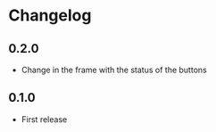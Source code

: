 # Changelog
## 0.2.0

 - Change in the frame with the status of the buttons

## 0.1.0

- First release